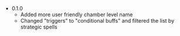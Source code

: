 - 0.1.0
    - Added more user friendly chamber level name
    - Changed "triggers" to "conditional buffs" and filtered the list by strategic spells
    